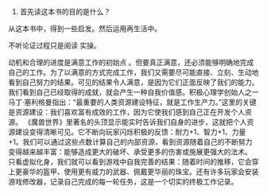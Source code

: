 1. 首先读这本书的目的是什么？



从这本书中，得到一些启发。然后运用再生活中。







不听论证过程只是阅读 实操。



动机和合理的进度是满意工作的初始点
。但要真正满意，还必须能够明确地完成自己的工作。为了以满意的方式完成工作，我们又需要尽可能直接、立刻、生动地看到自己努力的结果。可见的结果令人满意，是因为它们正面反映了我们的能力。我们看到自己已经取得的成就，就会产生一种自我价值感。积极心理学创始人之一马丁·塞利格曼指出：“最重要的人类资源建设特征，就是工作生产力。”这里的关键是资源建设：我们喜欢富有成效的工作，因为它使我们感到自己正在开发个人资源。
《魔兽世界》里著名的头顶显示能实时告诉我们自身的进步，这就把个人资源建设变得清晰可见。它不断向玩家闪烁积极的反馈：耐力+1、智力+1、力量+1。我们可以通过这些点数计算自己的内部资源，看到资源随着自己的不断努力变得越来越丰富：能够造成更大的破坏、承受更多的伤害或施展更强大的法术。
只看虚拟化身，我们就可以看到游戏中自我完善的结果：随着时间的推移，它会穿上更豪华的盔甲、使用更有威力的武器、佩戴更华丽的珠宝。还有许多玩家会安装游戏修改器，记录自己完成的每一轮任务，这是一个切实的终极工作记录。